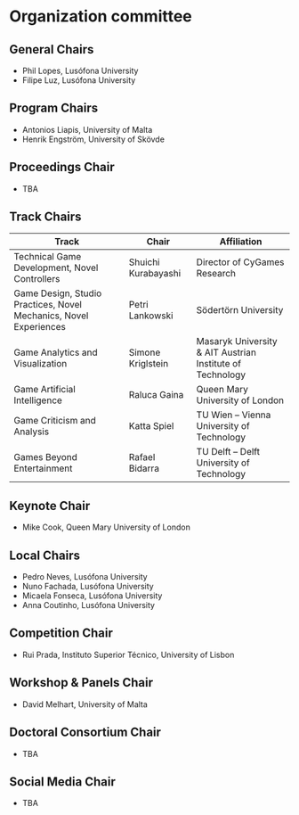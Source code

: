 # Organization committee

## General Chairs

- Phil Lopes, Lusófona University
- Filipe Luz, Lusófona University

## Program Chairs

- Antonios Liapis, University of Malta
- Henrik Engström, University of Skövde

## Proceedings Chair

- TBA

## Track Chairs

| Track      | Chair | Affiliation |
| ---------- | ----- | ----------- |
| Technical Game Development, Novel Controllers | Shuichi Kurabayashi | Director of CyGames Research |
| Game Design, Studio Practices, Novel Mechanics, Novel Experiences | Petri Lankowski  | Södertörn University |
| Game Analytics and Visualization | Simone Kriglstein | Masaryk University & AIT Austrian Institute of Technology |
| Game Artificial Intelligence | Raluca Gaina | Queen Mary University of London |
| Game Criticism and Analysis | Katta Spiel |TU Wien – Vienna University of Technology |
| Games Beyond Entertainment | Rafael Bidarra | TU Delft – Delft University of Technology |

## Keynote Chair

- Mike Cook, Queen Mary University of London

## Local Chairs

- Pedro Neves, Lusófona University
- Nuno Fachada, Lusófona University
- Micaela Fonseca, Lusófona University
- Anna Coutinho, Lusófona University

## Competition Chair

- Rui Prada, Instituto Superior Técnico, University of Lisbon

## Workshop & Panels Chair

- David Melhart, University of Malta

## Doctoral Consortium Chair

- TBA

## Social Media Chair

- TBA
